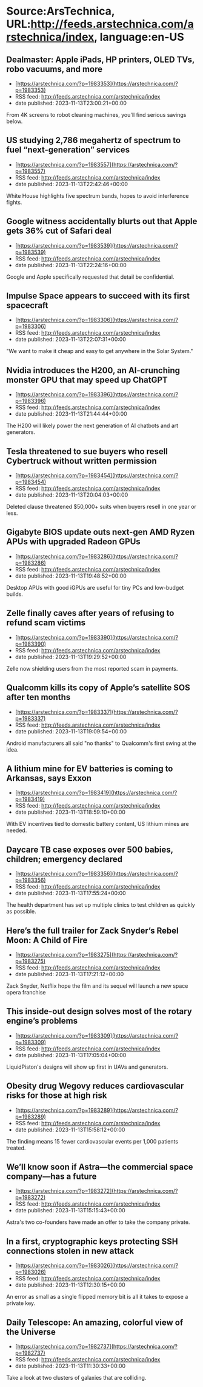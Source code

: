 # Source:ArsTechnica, URL:http://feeds.arstechnica.com/arstechnica/index, language:en-US

## Dealmaster: Apple iPads, HP printers, OLED TVs, robo vacuums, and more
 - [https://arstechnica.com/?p=1983353](https://arstechnica.com/?p=1983353)
 - RSS feed: http://feeds.arstechnica.com/arstechnica/index
 - date published: 2023-11-13T23:00:21+00:00

From 4K screens to robot cleaning machines, you'll find serious savings below.

## US studying 2,786 megahertz of spectrum to fuel “next-generation” services
 - [https://arstechnica.com/?p=1983557](https://arstechnica.com/?p=1983557)
 - RSS feed: http://feeds.arstechnica.com/arstechnica/index
 - date published: 2023-11-13T22:42:46+00:00

White House highlights five spectrum bands, hopes to avoid interference fights.

## Google witness accidentally blurts out that Apple gets 36% cut of Safari deal
 - [https://arstechnica.com/?p=1983539](https://arstechnica.com/?p=1983539)
 - RSS feed: http://feeds.arstechnica.com/arstechnica/index
 - date published: 2023-11-13T22:24:16+00:00

Google and Apple specifically requested that detail be confidential.

## Impulse Space appears to succeed with its first spacecraft
 - [https://arstechnica.com/?p=1983306](https://arstechnica.com/?p=1983306)
 - RSS feed: http://feeds.arstechnica.com/arstechnica/index
 - date published: 2023-11-13T22:07:31+00:00

"We want to make it cheap and easy to get anywhere in the Solar System."

## Nvidia introduces the H200, an AI-crunching monster GPU that may speed up ChatGPT
 - [https://arstechnica.com/?p=1983396](https://arstechnica.com/?p=1983396)
 - RSS feed: http://feeds.arstechnica.com/arstechnica/index
 - date published: 2023-11-13T21:44:44+00:00

The H200 will likely power the next generation of AI chatbots and art generators.

## Tesla threatened to sue buyers who resell Cybertruck without written permission
 - [https://arstechnica.com/?p=1983454](https://arstechnica.com/?p=1983454)
 - RSS feed: http://feeds.arstechnica.com/arstechnica/index
 - date published: 2023-11-13T20:04:03+00:00

Deleted clause threatened $50,000+ suits when buyers resell in one year or less.

## Gigabyte BIOS update outs next-gen AMD Ryzen APUs with upgraded Radeon GPUs
 - [https://arstechnica.com/?p=1983286](https://arstechnica.com/?p=1983286)
 - RSS feed: http://feeds.arstechnica.com/arstechnica/index
 - date published: 2023-11-13T19:48:52+00:00

Desktop APUs with good iGPUs are useful for tiny PCs and low-budget builds.

## Zelle finally caves after years of refusing to refund scam victims
 - [https://arstechnica.com/?p=1983390](https://arstechnica.com/?p=1983390)
 - RSS feed: http://feeds.arstechnica.com/arstechnica/index
 - date published: 2023-11-13T19:29:52+00:00

Zelle now shielding users from the most reported scam in payments.

## Qualcomm kills its copy of Apple’s satellite SOS after ten months
 - [https://arstechnica.com/?p=1983337](https://arstechnica.com/?p=1983337)
 - RSS feed: http://feeds.arstechnica.com/arstechnica/index
 - date published: 2023-11-13T19:09:54+00:00

Android manufacturers all said "no thanks" to Qualcomm's first swing at the idea.

## A lithium mine for EV batteries is coming to Arkansas, says Exxon
 - [https://arstechnica.com/?p=1983419](https://arstechnica.com/?p=1983419)
 - RSS feed: http://feeds.arstechnica.com/arstechnica/index
 - date published: 2023-11-13T18:59:10+00:00

With EV incentives tied to domestic battery content, US lithium mines are needed.

## Daycare TB case exposes over 500 babies, children; emergency declared
 - [https://arstechnica.com/?p=1983356](https://arstechnica.com/?p=1983356)
 - RSS feed: http://feeds.arstechnica.com/arstechnica/index
 - date published: 2023-11-13T17:55:24+00:00

The health department has set up multiple clinics to test children as quickly as possible.

## Here’s the full trailer for Zack Snyder’s Rebel Moon: A Child of Fire
 - [https://arstechnica.com/?p=1983275](https://arstechnica.com/?p=1983275)
 - RSS feed: http://feeds.arstechnica.com/arstechnica/index
 - date published: 2023-11-13T17:21:12+00:00

Zack Snyder, Netflix hope the film and its sequel will launch a new space opera franchise

## This inside-out design solves most of the rotary engine’s problems
 - [https://arstechnica.com/?p=1983309](https://arstechnica.com/?p=1983309)
 - RSS feed: http://feeds.arstechnica.com/arstechnica/index
 - date published: 2023-11-13T17:05:04+00:00

LiquidPiston's designs will show up first in UAVs and generators.

## Obesity drug Wegovy reduces cardiovascular risks for those at high risk
 - [https://arstechnica.com/?p=1983289](https://arstechnica.com/?p=1983289)
 - RSS feed: http://feeds.arstechnica.com/arstechnica/index
 - date published: 2023-11-13T15:58:12+00:00

The finding means 15 fewer cardiovascular events per 1,000 patients treated.

## We’ll know soon if Astra—the commercial space company—has a future
 - [https://arstechnica.com/?p=1983272](https://arstechnica.com/?p=1983272)
 - RSS feed: http://feeds.arstechnica.com/arstechnica/index
 - date published: 2023-11-13T15:15:43+00:00

Astra's two co-founders have made an offer to take the company private.

## In a first, cryptographic keys protecting SSH connections stolen in new attack
 - [https://arstechnica.com/?p=1983026](https://arstechnica.com/?p=1983026)
 - RSS feed: http://feeds.arstechnica.com/arstechnica/index
 - date published: 2023-11-13T12:30:15+00:00

An error as small as a single flipped memory bit is all it takes to expose a private key.

## Daily Telescope: An amazing, colorful view of the Universe
 - [https://arstechnica.com/?p=1982737](https://arstechnica.com/?p=1982737)
 - RSS feed: http://feeds.arstechnica.com/arstechnica/index
 - date published: 2023-11-13T11:30:33+00:00

Take a look at two clusters of galaxies that are colliding.

